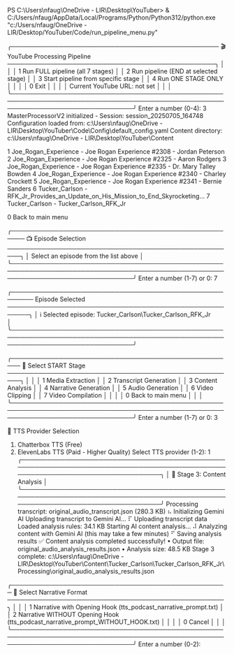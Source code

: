 PS C:\Users\nfaug\OneDrive - LIR\Desktop\YouTuber> & C:/Users/nfaug/AppData/Local/Programs/Python/Python312/python.exe "c:/Users/nfaug/OneDrive - LIR/Desktop/YouTuber/Code/run_pipeline_menu.py"


╭──────────────────────────────────────────────── 🎬 YouTube Processing Pipeline ────────────────────────────────────────────────╮
│                                                                                                                                │
│  1  Run FULL pipeline (all 7 stages)                                                                                           │
│  2  Run pipeline (END at selected stage)                                                                                       │
│  3  Start pipeline from specific stage                                                                                         │
│  4  Run ONE STAGE ONLY                                                                                                         │
│                                                                                                                                │
│  0  Exit                                                                                                                       │
│                                                                                                                                │
│  Current YouTube URL: not set                                                                                                  │
│                                                                                                                                │
╰────────────────────────────────────────────────────────────────────────────────────────────────────────────────────────────────╯
Enter a number (0-4): 3
MasterProcessorV2 initialized - Session: session_20250705_164748
Configuration loaded from: c:\Users\nfaug\OneDrive - LIR\Desktop\YouTuber\Code\Config\default_config.yaml
Content directory: c:\Users\nfaug\OneDrive - LIR\Desktop\YouTuber\Content


  1      Joe_Rogan_Experience - Joe Rogan Experience #2308 - Jordan Peterson
  2      Joe_Rogan_Experience - Joe Rogan Experience #2325 - Aaron Rodgers
  3      Joe_Rogan_Experience - Joe Rogan Experience #2335 - Dr. Mary Talley Bowden
  4      Joe_Rogan_Experience - Joe Rogan Experience #2340 - Charley Crockett
  5      Joe_Rogan_Experience - Joe Rogan Experience #2341 - Bernie Sanders
  6      Tucker_Carlson - RFK_Jr_Provides_an_Update_on_His_Mission_to_End_Skyrocketing...
  7      Tucker_Carlson - Tucker_Carlson_RFK_Jr
       
  0      Back to main menu


╭───────────────────────────────────────────────────── 📺 Episode Selection ─────────────────────────────────────────────────────╮
│ Select an episode from the list above                                                                                          │
╰────────────────────────────────────────────────────────────────────────────────────────────────────────────────────────────────╯
Enter a number (1-7) or 0: 7


╭─────────────────────────────────────────────────────── Episode Selected ───────────────────────────────────────────────────────╮
│ ℹ️  Selected episode: Tucker_Carlson\Tucker_Carlson_RFK_Jr                                                                      
│
╰────────────────────────────────────────────────────────────────────────────────────────────────────────────────────────────────╯


╭──────────────────────────────────────────────────── 🚀 Select START Stage ─────────────────────────────────────────────────────╮
│                                                                                                                                │
│  1  Media Extraction                                                                                                           │
│  2  Transcript Generation                                                                                                      │
│  3  Content Analysis                                                                                                           │
│  4  Narrative Generation                                                                                                       │
│  5  Audio Generation                                                                                                           │
│  6  Video Clipping                                                                                                             │
│  7  Video Compilation                                                                                                          │
│                                                                                                                                │
│  0  Back to main menu                                                                                                          │
│                                                                                                                                │
╰────────────────────────────────────────────────────────────────────────────────────────────────────────────────────────────────╯
Enter a number (1-7) or 0: 3

🎤 TTS Provider Selection
1. Chatterbox TTS (Free)
2. ElevenLabs TTS (Paid - Higher Quality)
Select TTS provider (1-2): 1
╭────────────────────────────────────────────────────────────────────────────────────────────────────────────────────────────────╮
│                                                  🧠 Stage 3: Content Analysis                                                  │
╰────────────────────────────────────────────────────────────────────────────────────────────────────────────────────────────────╯
Processing transcript: original_audio_transcript.json (280.3 KB)
⠦ Initializing Gemini AI
Uploading transcript to Gemini AI...
⠏ Uploading transcript data
Loaded analysis rules: 34.1 KB
Starting AI content analysis...
⠼ Analyzing content with Gemini AI (this may take a few minutes)
⠋ Saving analysis results
✅ Content analysis completed successfully!
• Output file: original_audio_analysis_results.json
• Analysis size: 48.5 KB
Stage 3 complete: c:\Users\nfaug\OneDrive - LIR\Desktop\YouTuber\Content\Tucker_Carlson\Tucker_Carlson_RFK_Jr\Processing\original_audio_analysis_results.json


╭────────────────────────────────────────────────── 📝 Select Narrative Format ──────────────────────────────────────────────────╮
│                                                                                                                                │
│  1  Narrative with Opening Hook (tts_podcast_narrative_prompt.txt)                                                             │
│  2  Narrative WITHOUT Opening Hook (tts_podcast_narrative_prompt_WITHOUT_HOOK.txt)                                             │
│                                                                                                                                │
│  0  Cancel                                                                                                                     │
│                                                                                                                                │
╰────────────────────────────────────────────────────────────────────────────────────────────────────────────────────────────────╯
Enter a number (0-2):